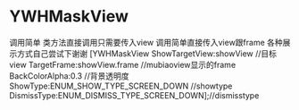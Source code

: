 # YWHMaskView
调用简单
类方法直接调用只需要传入view 调用简单直接传入view跟frame 各种展示方式自己尝试下谢谢
[YWHMaskView ShowTargetView:showView //目标view
                    TargetFrame:showView.frame //mubiaoview显示的frame
                 BackColorAlpha:0.3 //背景透明度
                       ShowType:ENUM_SHOW_TYPE_SCREEN_DOWN  //showtype
                    DismissType:ENUM_DISMISS_TYPE_SCREEN_DOWN];//dismisstype
